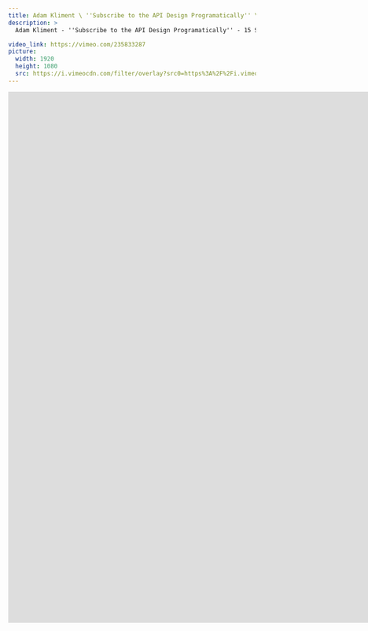 ```yaml
---
title: Adam Kliment \ ''Subscribe to the API Design Programatically'' \ REST Fest 2017
description: >
  Adam Kliment - ''Subscribe to the API Design Programatically'' - 15 September 2017

video_link: https://vimeo.com/235833287
picture:
  width: 1920
  height: 1080
  src: https://i.vimeocdn.com/filter/overlay?src0=https%3A%2F%2Fi.vimeocdn.com%2Fvideo%2F659922490_1920x1080.jpg&src1=http%3A%2F%2Ff.vimeocdn.com%2Fp%2Fimages%2Fcrawler_play.png
---
```

<iframe src="https://player.vimeo.com/video/235833287?title=0&byline=0&portrait=0&badge=0&autopause=0&player_id=0" width="1920" height="1080" frameborder="0" title="Adam Kliment \ &#039;&#039;Subscribe to the API Design Programatically&#039;&#039; \ REST Fest 2017" webkitallowfullscreen mozallowfullscreen allowfullscreen></iframe>